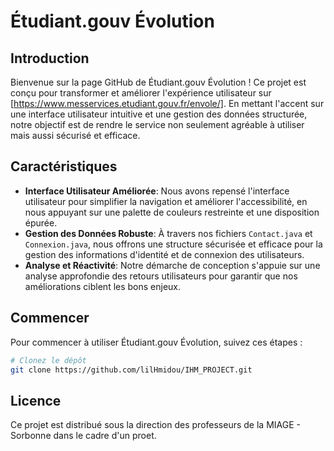# Étudiant.gouv Évolution

## Introduction
Bienvenue sur la page GitHub de Étudiant.gouv Évolution ! Ce projet est conçu pour transformer et améliorer l'expérience utilisateur sur [https://www.messervices.etudiant.gouv.fr/envole/]. En mettant l'accent sur une interface utilisateur intuitive et une gestion des données structurée, notre objectif est de rendre le service non seulement agréable à utiliser mais aussi sécurisé et efficace.

## Caractéristiques
- **Interface Utilisateur Améliorée**: Nous avons repensé l'interface utilisateur pour simplifier la navigation et améliorer l'accessibilité, en nous appuyant sur une palette de couleurs restreinte et une disposition épurée.
- **Gestion des Données Robuste**: À travers nos fichiers `Contact.java` et `Connexion.java`, nous offrons une structure sécurisée et efficace pour la gestion des informations d'identité et de connexion des utilisateurs.
- **Analyse et Réactivité**: Notre démarche de conception s'appuie sur une analyse approfondie des retours utilisateurs pour garantir que nos améliorations ciblent les bons enjeux.

## Commencer
Pour commencer à utiliser Étudiant.gouv Évolution, suivez ces étapes :
```bash
# Clonez le dépôt
git clone https://github.com/lilHmidou/IHM_PROJECT.git

```

## Licence
Ce projet est distribué sous la direction des professeurs de la MIAGE - Sorbonne dans le cadre d'un proet.
